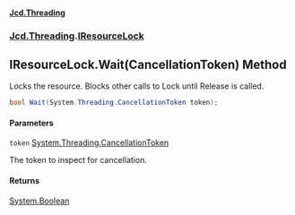 #### [Jcd.Threading](index.md 'index')
### [Jcd.Threading](Jcd.Threading.md 'Jcd.Threading').[IResourceLock](IResourceLock.md 'Jcd.Threading.IResourceLock')

## IResourceLock.Wait(CancellationToken) Method

Locks the resource. Blocks other calls to Lock until Release is called.

```csharp
bool Wait(System.Threading.CancellationToken token);
```
#### Parameters

<a name='Jcd.Threading.IResourceLock.Wait(System.Threading.CancellationToken).token'></a>

`token` [System.Threading.CancellationToken](https://docs.microsoft.com/en-us/dotnet/api/System.Threading.CancellationToken 'System.Threading.CancellationToken')

The token to inspect for cancellation.

#### Returns
[System.Boolean](https://docs.microsoft.com/en-us/dotnet/api/System.Boolean 'System.Boolean')